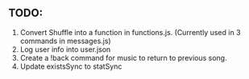 ## TODO:


1. Convert Shuffle into a function in functions.js. (Currently used in 3 commands in messages.js)
2. Log user info into user.json
3. Create a !back command for music to return to previous song.
4. Update existsSync to statSync
